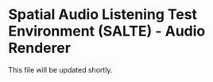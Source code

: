 # Spatial Audio Listening Test Environment (SALTE) - Audio Renderer

This file will be updated shortly.
